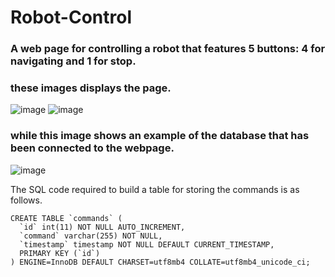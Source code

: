 # Robot-Control

### A web page for controlling a robot that features 5 buttons: 4 for navigating and 1 for stop.
### these images displays the page.
![image](https://github.com/oAmadu/Robot-Control/assets/90242708/64a03459-4e3e-417c-8d58-309a952de100)
![image](https://github.com/oAmadu/Robot-Control/assets/90242708/d894d85e-c7dd-4fa5-95fe-f4dc5a0040db)




### while this image shows an example of the database that has been connected to the webpage.
![image](https://github.com/oAmadu/Robot-Control/assets/90242708/570aa853-8cbf-42cc-9598-3936c98a8b3d)


The SQL code required to build a table for storing the commands is as follows.
``` 
CREATE TABLE `commands` (
  `id` int(11) NOT NULL AUTO_INCREMENT,
  `command` varchar(255) NOT NULL,
  `timestamp` timestamp NOT NULL DEFAULT CURRENT_TIMESTAMP,
  PRIMARY KEY (`id`)
) ENGINE=InnoDB DEFAULT CHARSET=utf8mb4 COLLATE=utf8mb4_unicode_ci;
 ```



